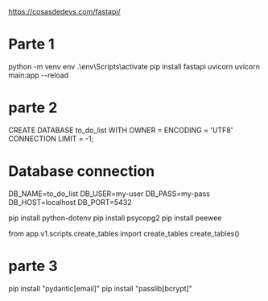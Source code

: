 <!-- tutorial para crar API Rest con FastAPI desde 0 -->
https://cosasdedevs.com/fastapi/

# Parte 1
python -m venv env
.\env\Scripts\activate
pip install fastapi uvicorn
uvicorn main:app --reload

# parte 2
<!-- crear la base de datos postgres  -->
CREATE DATABASE to_do_list WITH OWNER = <your-database-user> ENCODING = 'UTF8' CONNECTION LIMIT = -1;

<!-- agregar el .env -->
# Database connection
DB_NAME=to_do_list
DB_USER=my-user
DB_PASS=my-pass
DB_HOST=localhost
DB_PORT=5432

pip install python-dotenv
pip install psycopg2
pip install peewee

<!-- generar las tablas -->
from app.v1.scripts.create_tables import create_tables
create_tables()

# parte 3
pip install "pydantic[email]"
pip install "passlib[bcrypt]"